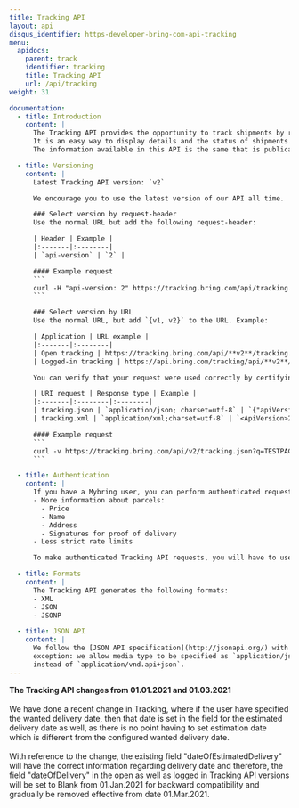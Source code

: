 ```yaml
---
title: Tracking API
layout: api
disqus_identifier: https-developer-bring-com-api-tracking
menu:
  apidocs:
    parent: track
    identifier: tracking
    title: Tracking API
    url: /api/tracking
weight: 31

documentation:
  - title: Introduction
    content: |
      The Tracking API provides the opportunity to track shipments by reference, package or shipment number.
      It is an easy way to display details and the status of shipments.
      The information available in this API is the same that is publically available from the [Tracking web site](http://tracking.bring.com/).

  - title: Versioning
    content: |
      Latest Tracking API version: `v2`

      We encourage you to use the latest version of our API all time.  Of course, we keep the previous version for some time so that you will get enough time to convert your application. This API supports versioning by two means.

      ### Select version by request-header
      Use the normal URL but add the following request-header:

      | Header | Example |
      |:-------|:--------|
      | `api-version` | `2` |

      #### Example request
      ```
      curl -H "api-version: 2" https://tracking.bring.com/api/tracking.json?q=TESTPACKAGE-AT-PICKUPPOINT
      ```

      ### Select version by URL
      Use the normal URL, but add `{v1, v2}` to the URL. Example:

      | Application | URL example |
      |:-------|:--------|
      | Open tracking | https://tracking.bring.com/api/**v2**/tracking.json?q=TESTPACKAGE-AT-PICKUPPOINT |
      | Logged-in tracking | https://api.bring.com/tracking/api/**v2**/tracking.json?q=TESTPACKAGE-AT-PICKUPPOINT |

      You can verify that your request were used correctly by certifying that the response contains an element based on the request type:

      | URI request | Response type | Example |
      |:-------|:--------|:--------|
      | tracking.json | `application/json; charset=utf-8` | `{"apiVersion": "2"}` |
      | tracking.xml | `application/xml;charset=utf-8` | `<ApiVersion>2</ApiVersion>` |

      #### Example request
      ```
      curl -v https://tracking.bring.com/api/v2/tracking.json?q=TESTPACKAGE-AT-PICKUPPOINT
      ```

  - title: Authentication
    content: |
      If you have a Mybring user, you can perform authenticated requests. They have the following benefits:
      - More information about parcels:
        - Price
        - Name
        - Address
        - Signatures for proof of delivery
      - Less strict rate limits

      To make authenticated Tracking API requests, you will have to use the endpoint [https://api.bring.com/tracking/api/](https://api.bring.com/tracking/api/). You also need an API key from Mybring. Steps for getting a key and description of headers can be found on the general API [Getting Started / Authentication](/api/#authentication) page.

  - title: Formats
    content: |
      The Tracking API generates the following formats:
      - XML
      - JSON
      - JSONP

  - title: JSON API
    content: |
      We follow the [JSON API specification](http://jsonapi.org/) with one
      exception: we allow media type to be specified as `application/json`
      instead of `application/vnd.api+json`.
---
```


<div class="message--warn maxw48r pam mbl">
  <strong>The Tracking API changes from 01.01.2021 and 01.03.2021</strong>
    <br><br>
      We have done a recent change in Tracking, where if the user have specified the wanted delivery date, then that date is set in the field for the estimated delivery date as well, as there is no point having to set estimation date which is different from the configured wanted delivery date.
    <br><br>
      With reference to the change, the existing field "dateOfEstimatedDelivery" will have the correct information regarding delivery date and therefore, the field "dateOfDelivery" in the open as well as logged in Tracking API versions will be set to Blank from 01.Jan.2021 for backward compatibility and gradually be removed effective from date 01.Mar.2021.
    <br><br>
</div>
